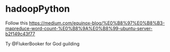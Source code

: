 # hadoopPython
Follow this https://medium.com/equinox-blog/%E0%B8%97%E0%B8%B3-mapreduce-word-count-%E0%B8%9A%E0%B8%99-ubuntu-server-b2f149c43f77

Ty @FlukerBooker for God guilding 
